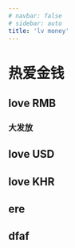 ```yaml
---
# navbar: false
# sidebar: auto
title: 'lv money'
---
```


# 热爱金钱

## love RMB

### 大发放

## love USD

## love KHR

## ere

## dfaf